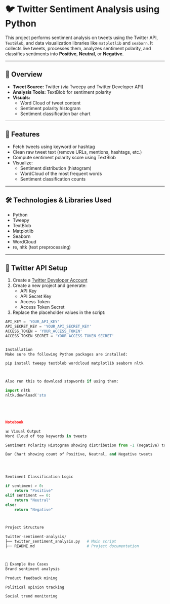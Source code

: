 # 🐦 Twitter Sentiment Analysis using Python

This project performs sentiment analysis on tweets using the Twitter API, `TextBlob`, and data visualization libraries like `matplotlib` and `seaborn`. It collects live tweets, processes them, analyzes sentiment polarity, and classifies sentiments into **Positive**, **Neutral**, or **Negative**.

---

## 📘 Overview

- **Tweet Source:** Twitter (via Tweepy and Twitter Developer API)
- **Analysis Tools:** TextBlob for sentiment polarity
- **Visuals:**
  - Word Cloud of tweet content
  - Sentiment polarity histogram
  - Sentiment classification bar chart

---

## 🚀 Features

- Fetch tweets using keyword or hashtag
- Clean raw tweet text (remove URLs, mentions, hashtags, etc.)
- Compute sentiment polarity score using TextBlob
- Visualize:
  - Sentiment distribution (histogram)
  - WordCloud of the most frequent words
  - Sentiment classification counts

---

## 🛠️ Technologies & Libraries Used

- Python
- Tweepy
- TextBlob
- Matplotlib
- Seaborn
- WordCloud
- re, nltk (text preprocessing)

---

## 🔐 Twitter API Setup

1. Create a [Twitter Developer Account](https://developer.twitter.com/)
2. Create a new project and generate:
   - API Key
   - API Secret Key
   - Access Token
   - Access Token Secret
3. Replace the placeholder values in the script:

```python
API_KEY = 'YOUR_API_KEY'
API_SECRET_KEY = 'YOUR_API_SECRET_KEY'
ACCESS_TOKEN = 'YOUR_ACCESS_TOKEN'
ACCESS_TOKEN_SECRET = 'YOUR_ACCESS_TOKEN_SECRET'


Installation
Make sure the following Python packages are installed:

pip install tweepy textblob wordcloud matplotlib seaborn nltk



Also run this to download stopwords if using them:

import nltk
nltk.download('sto





Notebook

📊 Visual Output
Word Cloud of top keywords in tweets

Sentiment Polarity Histogram showing distribution from -1 (negative) to +1 (positive)

Bar Chart showing count of Positive, Neutral, and Negative tweets




Sentiment Classification Logic

if sentiment > 0:
    return "Positive"
elif sentiment == 0:
    return "Neutral"
else:
    return "Negative"



Project Structure

twitter-sentiment-analysis/
├── twitter_sentiment_analysis.py   # Main script
├── README.md                       # Project documentation



📌 Example Use Cases
Brand sentiment analysis

Product feedback mining

Political opinion tracking

Social trend monitoring




